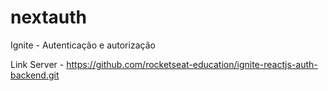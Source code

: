 # nextauth
Ignite - Autenticação e autorização

Link Server - https://github.com/rocketseat-education/ignite-reactjs-auth-backend.git
